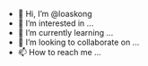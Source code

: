 - 👋 Hi, I’m @loaskong
- 👀 I’m interested in ...
- 🌱 I’m currently learning ...
- 💞️ I’m looking to collaborate on ...
- 📫 How to reach me ...

<!---
loaskong/loaskong is a ✨ special ✨ repository because its `README.md` (this file) appears on your GitHub profile.
You can click the Preview link to take a look at your changes.
--->

